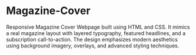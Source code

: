 # Magazine-Cover
Responsive Magazine Cover Webpage built using HTML and CSS. It mimics a real magazine layout with layered typography, featured headlines, and a subscription call-to-action. The design emphasizes modern aesthetics using background imagery, overlays, and advanced styling techniques.
